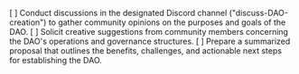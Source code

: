 [ ] Conduct discussions in the designated Discord channel ("discuss-DAO-creation") to gather community opinions on the purposes and goals of the DAO.
[ ] Solicit creative suggestions from community members concerning the DAO's operations and governance structures.
[ ] Prepare a summarized proposal that outlines the benefits, challenges, and actionable next steps for establishing the DAO.